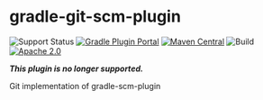 gradle-git-scm-plugin
=====================
![Support Status](https://img.shields.io/badge/nebula-unsupported-red.svg)
[![Gradle Plugin Portal](https://img.shields.io/maven-metadata/v/https/plugins.gradle.org/m2/com.netflix.nebula/gradle-git-scm-plugin/maven-metadata.xml.svg?label=gradlePluginPortal)](https://plugins.gradle.org/plugin/nebula.git-scm)
[![Maven Central](https://img.shields.io/maven-central/v/com.netflix.nebula/gradle-git-scm-plugin)](https://maven-badges.herokuapp.com/maven-central/com.netflix.nebula/gradle-git-scm-plugin)
![Build](https://github.com/nebula-plugins/gradle-git-scm-plugin/actions/workflows/nebula.yml/badge.svg)
[![Apache 2.0](https://img.shields.io/github/license/nebula-plugins/gradle-git-scm-plugin.svg)](http://www.apache.org/licenses/LICENSE-2.0)

***This plugin is no longer supported.***


Git implementation of gradle-scm-plugin
